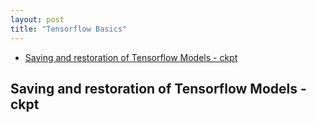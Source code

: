 ```yaml
---
layout: post
title: "Tensorflow Basics"
---
```


- [Saving and restoration of Tensorflow Models - ckpt](#ckpt)  

## <a name="ckpt"></a> Saving and restoration of Tensorflow Models - ckpt
